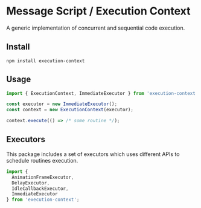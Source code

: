 # Message Script / Execution Context

A generic implementation of concurrent and sequential code execution.

## Install

```
npm install execution-context
```

## Usage

```javascript
import { ExecutionContext, ImmediateExecutor } from 'execution-context';

const executor = new ImmediateExecutor();
const context = new ExecutionContext(executor);

context.execute(() => /* some routine */);
```

## Executors

This package includes a set of executors which uses different APIs to schedule routines execution.

```javascript
import {
  AnimationFrameExecutor,
  DelayExecutor,
  IdleCallbackExecutor,
  ImmediateExecutor
} from 'execution-context';
```
